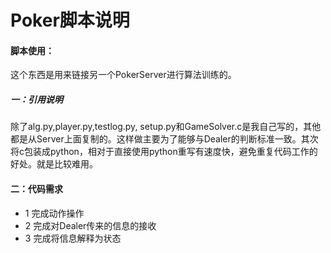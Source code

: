 #  Poker脚本说明

#### 脚本使用：

这个东西是用来链接另一个PokerServer进行算法训练的。

##### 一：引用说明

除了alg.py,player.py,testlog.py, setup.py和GameSolver.c是我自己写的，其他都是从Server上面复制的。这样做主要为了能够与Dealer的判断标准一致。其次将c包装成python，相对于直接使用python重写有速度快，避免重复代码工作的好处。就是比较难用。

#### 二：代码需求

* 1 完成动作操作
* 2 完成对Dealer传来的信息的接收
* 3 完成将信息解释为状态


